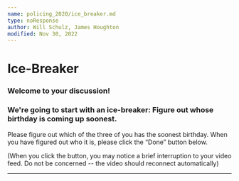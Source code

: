 ```yaml
---
name: policing_2020/ice_breaker.md
type: noResponse
author: Will Schulz, James Houghton
modified: Nov 30, 2022
---
```


# Ice-Breaker

### Welcome to your discussion!

### We're going to start with an ice-breaker: Figure out whose birthday is coming up soonest.

Please figure out which of the three of you has the soonest birthday. When you have figured out who it is, please click the “Done” button below.

(When you click the button, you may notice a brief interruption to your video feed. Do not be concerned -- the video should reconnect automatically)

---
